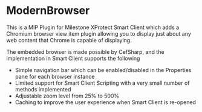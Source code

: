 # ModernBrowser

This is a MIP Plugin for Milestone XProtect Smart Client which adds a Chromium browser view item
plugin allowing you to display just about any web content that Chrome is capable of displaying.

The embedded browser is made possible by CefSharp, and the implementation in Smart Client supports
the following

- Simple navigation bar which can be enabled/disabled in the Properties pane for each browser instance
- Limited support for Smart Client Scripting with a very small number of methods implemented
- Adjustable zoom level from 25% to 500%
- Caching to improve the user experience when Smart Client is re-opened
